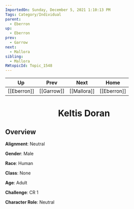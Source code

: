 ```yaml
---
ImportedOn: Sunday, December 5, 2021 1:10:13 PM
Tags: Category/Individual
parent:
  - Eberron
up:
  - Eberron
prev:
  - Garrow
next:
  - Mallora
sibling:
  - Mallora
RWtopicId: Topic_1548
---
```


| Up | Prev | Next | Home |
|----|------|------|------|
| [[Eberron]] | [[Garrow]] | [[Mallora]] | [[Eberron]] |

# <center>Keltis Doran</center>

## Overview

**Alignment**: Neutral

**Gender**: Male

**Race**: Human

**Class**: None

**Age**: Adult

**Challenge**: CR 1

**Character Role**: Neutral
